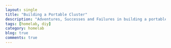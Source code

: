 ```yaml
---
layout: single
title: "Building a Portable Cluster"
description: "Adventures, Successes and Failures in building a portable cluster."
tags: [homelab, diy]
category: homelab
blog: true
comments: true
---
```


